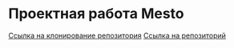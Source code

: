 # Проектная работа Mesto

[Ссылка на клонирование репозитория](https://github.com/NataliJey/mesto-project-ff.git)
[Ссылка на репозиторий](https://github.com/NataliJey/mesto-project-ff)

